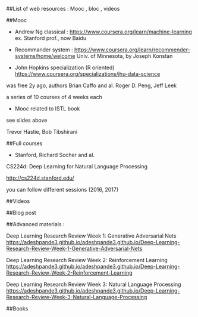 ##List of web resources : Mooc , bloc , videos

##Mooc
* Andrew Ng classical :
https://www.coursera.org/learn/machine-learning
ex. Stanford prof., now Baidu

* Recommander system :
https://www.coursera.org/learn/recommender-systems/home/welcome
Univ. of Minnesota, by Joseph Konstan

* John Hopkins specialization (R oriented)
https://www.coursera.org/specializations/jhu-data-science

was free 2y ago, authors Brian Caffo and al. Roger D. Peng, Jeff Leek

a series of 10 courses of 4 weeks each

* Mooc related to ISTL book

see slides above

Trevor Hastie, Bob Tibshirani

##Full courses
* Stanford, Richard Socher and al.

CS224d: Deep Learning for Natural Language Processing

http://cs224d.stanford.edu/

you can follow different sessions (2016, 2017)


##Videos

##Blog post

##Advanced materials :

Deep Learning Research Review Week 1: Generative Adversarial Nets
https://adeshpande3.github.io/adeshpande3.github.io/Deep-Learning-Research-Review-Week-1-Generative-Adversarial-Nets

Deep Learning Research Review Week 2: Reinforcement Learning
https://adeshpande3.github.io/adeshpande3.github.io/Deep-Learning-Research-Review-Week-2-Reinforcement-Learning

Deep Learning Research Review Week 3: Natural Language Processing
https://adeshpande3.github.io/adeshpande3.github.io/Deep-Learning-Research-Review-Week-3-Natural-Language-Processing

##Books

